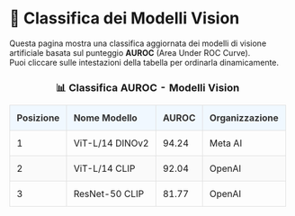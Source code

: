 # 🧠 Classifica dei Modelli Vision

Questa pagina mostra una classifica aggiornata dei modelli di visione artificiale basata sul punteggio **AUROC** (Area Under ROC Curve).  
Puoi cliccare sulle intestazioni della tabella per ordinarla dinamicamente.

<style>
  table {
    width: 100%;
    border-collapse: collapse;
    margin-top: 1.5em;
    font-size: 16px;
  }

  th, td {
    border: 1px solid #e0e0e0;
    padding: 12px;
    text-align: left;
    cursor: default;
  }

  th.sortable:hover {
    background-color: #e0f7fa;
    cursor: pointer;
  }

  th.sorted-asc::after {
    content: " ▲";
  }

  th.sorted-desc::after {
    content: " ▼";
  }

  th {
    background-color: #f0f8ff;
    color: #333;
  }

  tr:nth-child(even) {
    background-color: #fafafa;
  }

  tr:hover {
    background-color: #f1f1f1;
  }

  caption {
    caption-side: top;
    font-weight: bold;
    font-size: 18px;
    margin-bottom: 0.5em;
  }
</style>

<table id="modelTable">
  <caption>📊 Classifica AUROC - Modelli Vision</caption>
  <thead>
    <tr>
      <th class="sortable">Posizione</th>
      <th class="sortable">Nome Modello</th>
      <th class="sortable">AUROC</th>
      <th class="sortable">Organizzazione</th>
    </tr>
  </thead>
  <tbody>
    <tr>
      <td>1</td>
      <td>ViT-L/14 DINOv2</td>
      <td>94.24</td>
      <td>Meta AI</td>
    </tr>
    <tr>
      <td>2</td>
      <td>ViT-L/14 CLIP</td>
      <td>92.04</td>
      <td>OpenAI</td>
    </tr>
    <tr>
      <td>3</td>
      <td>ResNet-50 CLIP</td>
      <td>81.77</td>
      <td>OpenAI</td>
    </tr>
  </tbody>
</table>

<script>
  // Funzione per ordinare la tabella
  document.querySelectorAll("th.sortable").forEach(function(header, columnIndex) {
    header.addEventListener("click", function () {
      const table = header.closest("table");
      const tbody = table.querySelector("tbody");
      const rows = Array.from(tbody.querySelectorAll("tr"));
      const isNumeric = columnIndex === 0 || columnIndex === 2;

      const currentSort = header.classList.contains("sorted-asc") ? "asc" :
                          header.classList.contains("sorted-desc") ? "desc" : null;

      document.querySelectorAll("th").forEach(th => th.classList.remove("sorted-asc", "sorted-desc"));

      const newSort = currentSort === "asc" ? "desc" : "asc";
      header.classList.add("sorted-" + newSort);

      rows.sort((a, b) => {
        const cellA = a.children[columnIndex].innerText;
        const cellB = b.children[columnIndex].innerText;

        if (isNumeric) {
          return newSort === "asc"
            ? parseFloat(cellA) - parseFloat(cellB)
            : parseFloat(cellB) - parseFloat(cellA);
        } else {
          return newSort === "asc"
            ? cellA.localeCompare(cellB)
            : cellB.localeCompare(cellA);
        }
      });

      rows.forEach(row => tbody.appendChild(row));
    });
  });
</script>
